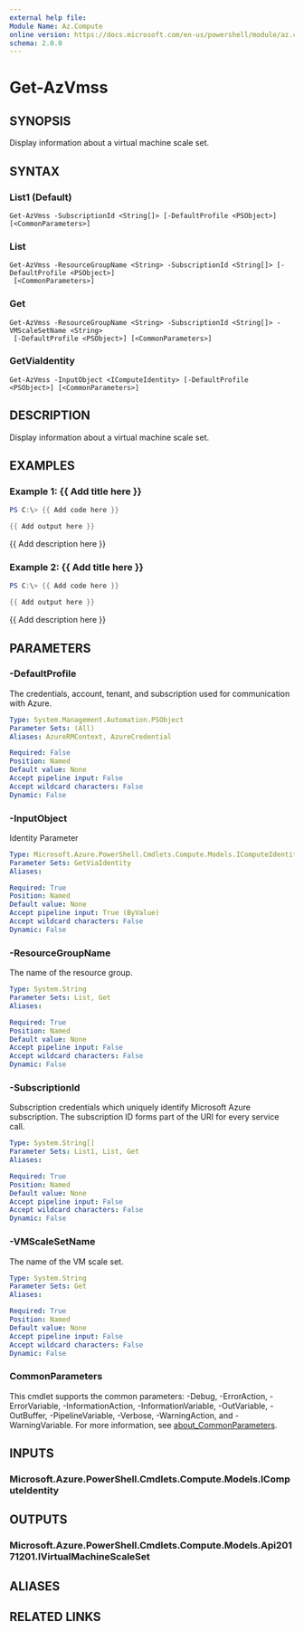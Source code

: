 ```yaml
---
external help file:
Module Name: Az.Compute
online version: https://docs.microsoft.com/en-us/powershell/module/az.compute/get-azvmss
schema: 2.0.0
---
```


# Get-AzVmss

## SYNOPSIS
Display information about a virtual machine scale set.

## SYNTAX

### List1 (Default)
```
Get-AzVmss -SubscriptionId <String[]> [-DefaultProfile <PSObject>] [<CommonParameters>]
```

### List
```
Get-AzVmss -ResourceGroupName <String> -SubscriptionId <String[]> [-DefaultProfile <PSObject>]
 [<CommonParameters>]
```

### Get
```
Get-AzVmss -ResourceGroupName <String> -SubscriptionId <String[]> -VMScaleSetName <String>
 [-DefaultProfile <PSObject>] [<CommonParameters>]
```

### GetViaIdentity
```
Get-AzVmss -InputObject <IComputeIdentity> [-DefaultProfile <PSObject>] [<CommonParameters>]
```

## DESCRIPTION
Display information about a virtual machine scale set.

## EXAMPLES

### Example 1: {{ Add title here }}
```powershell
PS C:\> {{ Add code here }}

{{ Add output here }}
```

{{ Add description here }}

### Example 2: {{ Add title here }}
```powershell
PS C:\> {{ Add code here }}

{{ Add output here }}
```

{{ Add description here }}

## PARAMETERS

### -DefaultProfile
The credentials, account, tenant, and subscription used for communication with Azure.

```yaml
Type: System.Management.Automation.PSObject
Parameter Sets: (All)
Aliases: AzureRMContext, AzureCredential

Required: False
Position: Named
Default value: None
Accept pipeline input: False
Accept wildcard characters: False
Dynamic: False
```

### -InputObject
Identity Parameter

```yaml
Type: Microsoft.Azure.PowerShell.Cmdlets.Compute.Models.IComputeIdentity
Parameter Sets: GetViaIdentity
Aliases:

Required: True
Position: Named
Default value: None
Accept pipeline input: True (ByValue)
Accept wildcard characters: False
Dynamic: False
```

### -ResourceGroupName
The name of the resource group.

```yaml
Type: System.String
Parameter Sets: List, Get
Aliases:

Required: True
Position: Named
Default value: None
Accept pipeline input: False
Accept wildcard characters: False
Dynamic: False
```

### -SubscriptionId
Subscription credentials which uniquely identify Microsoft Azure subscription.
The subscription ID forms part of the URI for every service call.

```yaml
Type: System.String[]
Parameter Sets: List1, List, Get
Aliases:

Required: True
Position: Named
Default value: None
Accept pipeline input: False
Accept wildcard characters: False
Dynamic: False
```

### -VMScaleSetName
The name of the VM scale set.

```yaml
Type: System.String
Parameter Sets: Get
Aliases:

Required: True
Position: Named
Default value: None
Accept pipeline input: False
Accept wildcard characters: False
Dynamic: False
```

### CommonParameters
This cmdlet supports the common parameters: -Debug, -ErrorAction, -ErrorVariable, -InformationAction, -InformationVariable, -OutVariable, -OutBuffer, -PipelineVariable, -Verbose, -WarningAction, and -WarningVariable. For more information, see [about_CommonParameters](http://go.microsoft.com/fwlink/?LinkID=113216).

## INPUTS

### Microsoft.Azure.PowerShell.Cmdlets.Compute.Models.IComputeIdentity

## OUTPUTS

### Microsoft.Azure.PowerShell.Cmdlets.Compute.Models.Api20171201.IVirtualMachineScaleSet

## ALIASES

## RELATED LINKS

